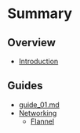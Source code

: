 # Summary

## Overview

* [Introduction](README.md)

## Guides

* [guide\_01.md](guide_01.md.md)
* [Networking](overlay-networking.md)
  * [Flannel](overlay-networking/flannel.md)

